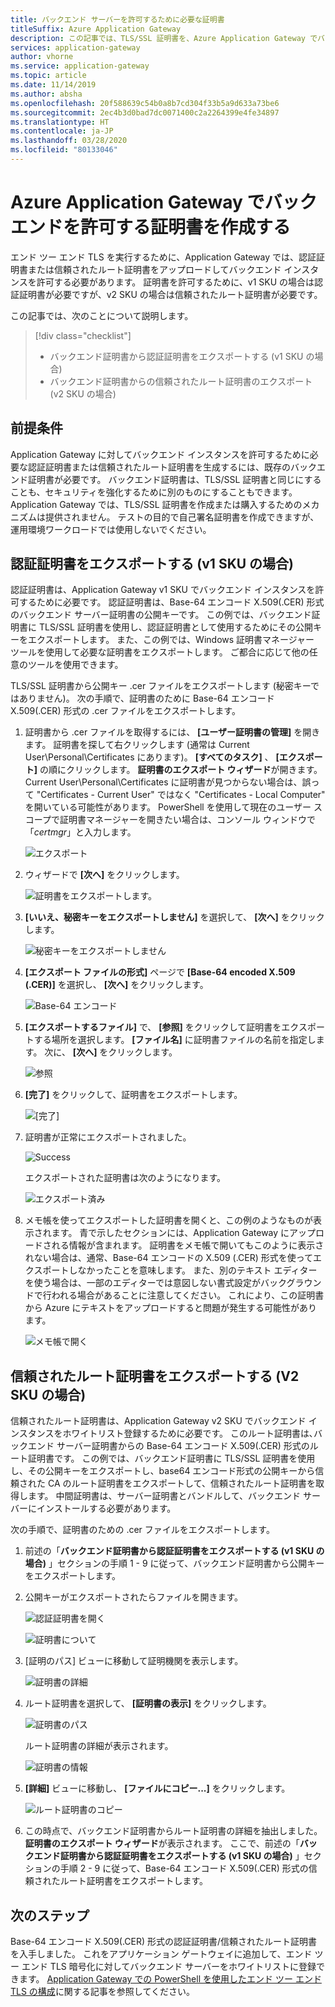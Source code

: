 ```yaml
---
title: バックエンド サーバーを許可するために必要な証明書
titleSuffix: Azure Application Gateway
description: この記事では、TLS/SSL 証明書を、Azure Application Gateway でバックエンド インスタンスを許可するために必要な認証証明書と信頼されたルート証明書に変換する方法の例を示します
services: application-gateway
author: vhorne
ms.service: application-gateway
ms.topic: article
ms.date: 11/14/2019
ms.author: absha
ms.openlocfilehash: 20f588639c54b0a8b7cd304f33b5a9d633a73be6
ms.sourcegitcommit: 2ec4b3d0bad7dc0071400c2a2264399e4fe34897
ms.translationtype: HT
ms.contentlocale: ja-JP
ms.lasthandoff: 03/28/2020
ms.locfileid: "80133046"
---
```

# <a name="create-certificates-to-allow-the-backend-with-azure-application-gateway"></a>Azure Application Gateway でバックエンドを許可する証明書を作成する

エンド ツー エンド TLS を実行するために、Application Gateway では、認証証明書または信頼されたルート証明書をアップロードしてバックエンド インスタンスを許可する必要があります。 証明書を許可するために、v1 SKU の場合は認証証明書が必要ですが、v2 SKU の場合は信頼されたルート証明書が必要です。

この記事では、次のことについて説明します。

> [!div class="checklist"]
>
> - バックエンド証明書から認証証明書をエクスポートする (v1 SKU の場合)
> - バックエンド証明書からの信頼されたルート証明書のエクスポート (v2 SKU の場合)

## <a name="prerequisites"></a>前提条件

Application Gateway に対してバックエンド インスタンスを許可するために必要な認証証明書または信頼されたルート証明書を生成するには、既存のバックエンド証明書が必要です。 バックエンド証明書は、TLS/SSL 証明書と同じにすることも、セキュリティを強化するために別のものにすることもできます。 Application Gateway では、TLS/SSL 証明書を作成または購入するためのメカニズムは提供されません。 テストの目的で自己署名証明書を作成できますが、運用環境ワークロードでは使用しないでください。 

## <a name="export-authentication-certificate-for-v1-sku"></a>認証証明書をエクスポートする (v1 SKU の場合)

認証証明書は、Application Gateway v1 SKU でバックエンド インスタンスを許可するために必要です。 認証証明書は、Base-64 エンコード X.509(.CER) 形式のバックエンド サーバー証明書の公開キーです。 この例では、バックエンド証明書に TLS/SSL 証明書を使用し、認証証明書として使用するためにその公開キーをエクスポートします。 また、この例では、Windows 証明書マネージャー ツールを使用して必要な証明書をエクスポートします。 ご都合に応じて他の任意のツールを使用できます。

TLS/SSL 証明書から公開キー .cer ファイルをエクスポートします (秘密キーではありません)。 次の手順で、証明書のために Base-64 エンコード X.509(.CER) 形式の .cer ファイルをエクスポートします。

1. 証明書から .cer ファイルを取得するには、 **[ユーザー証明書の管理]** を開きます。 証明書を探して右クリックします (通常は Current User\Personal\Certificates にあります)。 **[すべてのタスク]** 、 **[エクスポート]** の順にクリックします。 **証明書のエクスポート ウィザード**が開きます。 Current User\Personal\Certificates に証明書が見つからない場合は、誤って "Certificates - Current User" ではなく "Certificates - Local Computer" を開いている可能性があります。 PowerShell を使用して現在のユーザー スコープで証明書マネージャーを開きたい場合は、コンソール ウィンドウで「*certmgr*」と入力します。

   ![エクスポート](./media/certificates-for-backend-authentication/export.png)

2. ウィザードで **[次へ]** をクリックします。

   ![証明書をエクスポートします。](./media/certificates-for-backend-authentication/exportwizard.png)

3. **[いいえ、秘密キーをエクスポートしません]** を選択して、 **[次へ]** をクリックします。

   ![秘密キーをエクスポートしません](./media/certificates-for-backend-authentication/notprivatekey.png)

4. **[エクスポート ファイルの形式]** ページで **[Base-64 encoded X.509 (.CER)]** を選択し、 **[次へ]** をクリックします。

   ![Base-64 エンコード](./media/certificates-for-backend-authentication/base64.png)

5. **[エクスポートするファイル]** で、 **[参照]** をクリックして証明書をエクスポートする場所を選択します。 **[ファイル名]** に証明書ファイルの名前を指定します。 次に、 **[次へ]** をクリックします。

   ![参照](./media/certificates-for-backend-authentication/browse.png)

6. **[完了]** をクリックして、証明書をエクスポートします。

   ![[完了]](./media/certificates-for-backend-authentication/finish.png)

7. 証明書が正常にエクスポートされました。

   ![Success](./media/certificates-for-backend-authentication/success.png)

   エクスポートされた証明書は次のようになります。

   ![エクスポート済み](./media/certificates-for-backend-authentication/exported.png)

8. メモ帳を使ってエクスポートした証明書を開くと、この例のようなものが表示されます。 青で示したセクションには、Application Gateway にアップロードされる情報が含まれます。 証明書をメモ帳で開いてもこのように表示されない場合は、通常、Base-64 エンコードの X.509 (.CER) 形式を使ってエクスポートしなかったことを意味します。 また、別のテキスト エディターを使う場合は、一部のエディターでは意図しない書式設定がバックグラウンドで行われる場合があることに注意してください。 これにより、この証明書から Azure にテキストをアップロードすると問題が発生する可能性があります。

   ![メモ帳で開く](./media/certificates-for-backend-authentication/format.png)

## <a name="export-trusted-root-certificate-for-v2-sku"></a>信頼されたルート証明書をエクスポートする (V2 SKU の場合)

信頼されたルート証明書は、Application Gateway v2 SKU でバックエンド インスタンスをホワイトリスト登録するために必要です。 このルート証明書は､バックエンド サーバー証明書からの Base-64 エンコード X.509(.CER) 形式のルート証明書です。 この例では、バックエンド証明書に TLS/SSL 証明書を使用し、その公開キーをエクスポートし、base64 エンコード形式の公開キーから信頼された CA のルート証明書をエクスポートして、信頼されたルート証明書を取得します。 中間証明書は、サーバー証明書とバンドルして、バックエンド サーバーにインストールする必要があります。

次の手順で、証明書のための .cer ファイルをエクスポートします。

1. 前述の「**バックエンド証明書から認証証明書をエクスポートする (v1 SKU の場合)** 」セクションの手順 1 - 9 に従って、バックエンド証明書から公開キーをエクスポートします。

2. 公開キーがエクスポートされたらファイルを開きます。

   ![認証証明書を開く](./media/certificates-for-backend-authentication/openAuthcert.png)

   ![証明書について](./media/certificates-for-backend-authentication/general.png)

3. [証明のパス] ビューに移動して証明機関を表示します。

   ![証明書の詳細](./media/certificates-for-backend-authentication/certdetails.png)

4. ルート証明書を選択して、 **[証明書の表示]** をクリックします。

   ![証明書のパス](./media/certificates-for-backend-authentication/rootcert.png)

   ルート証明書の詳細が表示されます。

   ![証明書の情報](./media/certificates-for-backend-authentication/rootcertdetails.png)

5. **[詳細]** ビューに移動し、 **[ファイルにコピー...]** をクリックします。

   ![ルート証明書のコピー](./media/certificates-for-backend-authentication/rootcertcopytofile.png)

6. この時点で、バックエンド証明書からルート証明書の詳細を抽出しました。 **証明書のエクスポート ウィザード**が表示されます。 ここで、前述の「**バックエンド証明書から認証証明書をエクスポートする (v1 SKU の場合)** 」セクションの手順 2 - 9 に従って、Base-64 エンコード X.509(.CER) 形式の信頼されたルート証明書をエクスポートします。

## <a name="next-steps"></a>次のステップ

Base-64 エンコード X.509(.CER) 形式の認証証明書/信頼されたルート証明書を入手しました。 これをアプリケーション ゲートウェイに追加して、エンド ツー エンド TLS 暗号化に対してバックエンド サーバーをホワイトリストに登録できます。 [Application Gateway での PowerShell を使用したエンド ツー エンド TLS の構成](https://docs.microsoft.com/azure/application-gateway/application-gateway-end-to-end-ssl-powershell)に関する記事を参照してください。

